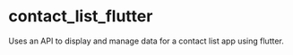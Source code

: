 # contact_list_flutter
Uses an API to display and  manage data for a contact list app using flutter.
